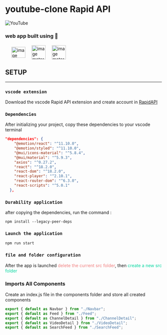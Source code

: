 # youtube-clone Rapid API
![YouTube](https://img.shields.io/badge/YouTube-clone-%23FF0000.svg?style=for-the-badge&logo=YouTube&logoColor=white)

### web app built using 👷

<div style="display: flex; align-items: center; margin: 20px 0">
<img src="https://bitsrc.imgix.net/3b69976526d31a20a1fd238f5a32a704cf437dd6.png" style="width: 45px; height: 35px; margin-left: 20px" alt="image material UI"/>
<img src="https://avatars1.githubusercontent.com/u/14069567?s=280&v=4" style="width: 45px; height: 45px; margin-left: 20px;" alt="image material UI"/>
<img src="https://daviseford.com/blog/public/img/thumbnails/misc/react-logo.png" style="width: 45px; height: 45px; margin-left: 20px; object-fit: cover;" alt="image material UI"/>
</div>

## **SETUP**
---
### `vscode extension`

Download the vscode Rapid API extension and create account in [RapidAPI](https://rapidapi.com/)


### `Dependencies`

After initializing your project, copy these dependencies to your vscode terminal

```json
"dependencies": {
    "@emotion/react": "^11.10.0",
    "@emotion/styled": "^11.10.0",
    "@mui/icons-material": "^5.8.4",
    "@mui/material": "^5.9.3",
    "axios": "^0.27.2",
    "react": "^18.2.0",
    "react-dom": "^18.2.0",
    "react-player": "^2.10.1",
    "react-router-dom": "^6.3.0",
    "react-scripts": "^5.0.1"
  },
```

### `Durability application`

after copying the dependencies, run the command :

```node
npm install --legacy-peer-deps
```

### `Launch the application`

```
npm run start
```
 ### `file and folder configuration`

After the app is launched <span style="color: #f08080">delete the current src folder</span>,
then <span style="color: #06d6a0">create a new src folder</span> 


### Imports All Components

Create an index.js file in the components folder and store all created components

```jsx
export { default as Navbar } from "./Navbar";
export { default as Feed } from "./Feed";
export { default as ChannelDetail } from "./ChannelDetail";
export { default as VideoDetail } from "./VideoDetail";
export { default as SearchFeed } from "./SearchFeed";
```
 

